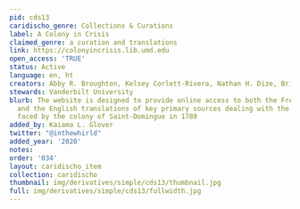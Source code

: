 ```yaml
---
pid: cds13
caridischo_genre: Collections & Curations
label: A Colony in Crisis
claimed_genre: a curation and translations
link: https://colonyincrisis.lib.umd.edu
open_access: 'TRUE'
status: Active
language: en, ht
creators: Abby R. Broughton, Kelsey Corlett-Rivera, Nathan H. Dize, Brittany de Gail
stewards: Vanderbilt University
blurb: The website is designed to provide online access to both the French originals
  and the English translations of key primary sources dealing with the grain shortage
  faced by the colony of Saint-Domingue in 1789
added_by: Kaiama L. Glover
twitter: "@inthewhirld"
added_year: '2020'
notes:
order: '034'
layout: caridischo_item
collection: caridischo
thumbnail: img/derivatives/simple/cds13/thumbnail.jpg
full: img/derivatives/simple/cds13/fullwidth.jpg
---
```

